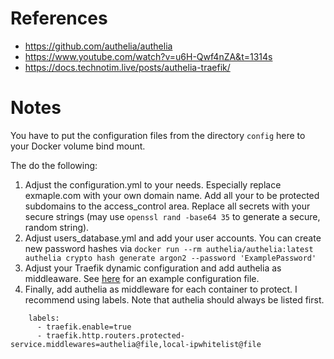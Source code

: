 # References

- https://github.com/authelia/authelia
- https://www.youtube.com/watch?v=u6H-Qwf4nZA&t=1314s
- https://docs.technotim.live/posts/authelia-traefik/

# Notes

You have to put the configuration files from the directory `config` here to your Docker volume bind mount.

The do the following:

1. Adjust the configuration.yml to your needs. Especially replace exmaple.com with your own domain name. Add all your to be protected subdomains to the access_control area. Replace all secrets with your secure strings (may use `openssl rand -base64 35` to generate a secure, random string).
2. Adjust users_database.yml and add your user accounts. You can create new password hashes via `docker run --rm authelia/authelia:latest authelia crypto hash generate argon2 --password 'ExamplePassword'`
3. Adjust your Traefik dynamic configuration and add authelia as middleaware. See [here](../traefik/fileConfig.yml) for an example configuration file.
4. Finally, add authelia as middleware for each container to protect. I recommend using labels. Note that authelia should always be listed first.

````
    labels:
      - traefik.enable=true
      - traefik.http.routers.protected-service.middlewares=authelia@file,local-ipwhitelist@file
````
